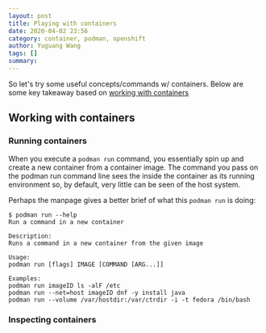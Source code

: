 ```yaml
---
layout: post
title: Playing with containers
date: 2020-04-02 23:56
category: container, podman, openshift
author: Yuguang Wang
tags: []
summary: 
---
```


So let's try some useful concepts/commands w/ containers. Below are some key takeaway based on [working with containers][working with containers]

[working with containers]: https://access.redhat.com/documentation/en-us/red_hat_enterprise_linux_atomic_host/7/html-single/getting_started_with_containers/index#working_with_containers

## Working with containers

### Running containers
When you execute a `podman run` command, you essentially spin up and create a new container from a container image. The command you pass on the podman run command line sees the inside the container as its running environment so, by default, very little can be seen of the host system.

Perhaps the manpage gives a better brief of what this `podman run` is doing:

    $ podman run --help
    Run a command in a new container

    Description:
    Runs a command in a new container from the given image

    Usage:
    podman run [flags] IMAGE [COMMAND [ARG...]]

    Examples:
    podman run imageID ls -alF /etc
    podman run --net=host imageID dnf -y install java
    podman run --volume /var/hostdir:/var/ctrdir -i -t fedora /bin/bash

### Inspecting containers
###
